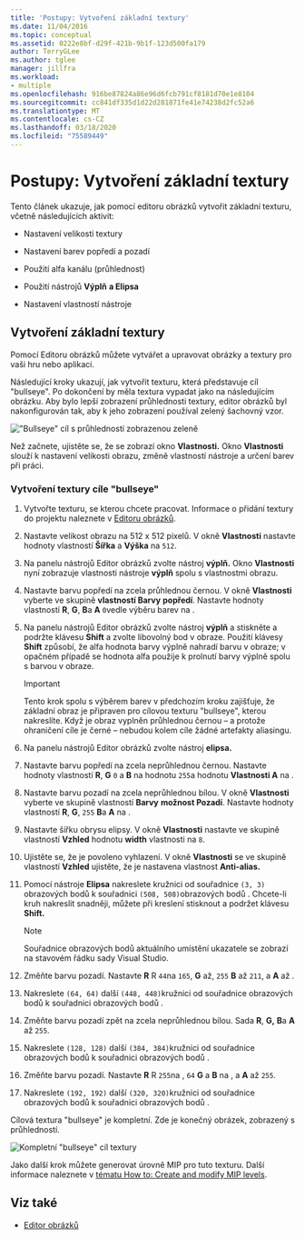 ```yaml
---
title: 'Postupy: Vytvoření základní textury'
ms.date: 11/04/2016
ms.topic: conceptual
ms.assetid: 0222e8bf-d29f-421b-9b1f-123d500fa179
author: TerryGLee
ms.author: tglee
manager: jillfra
ms.workload:
- multiple
ms.openlocfilehash: 916be87824a86e96d6fcb791cf8181d70e1e8104
ms.sourcegitcommit: cc841df335d1d22d281871fe41e74238d2fc52a6
ms.translationtype: MT
ms.contentlocale: cs-CZ
ms.lasthandoff: 03/18/2020
ms.locfileid: "75589449"
---
```

# <a name="how-to-create-a-basic-texture"></a>Postupy: Vytvoření základní textury

Tento článek ukazuje, jak pomocí editoru obrázků vytvořit základní texturu, včetně následujících aktivit:

- Nastavení velikosti textury

- Nastavení barev popředí a pozadí

- Použití alfa kanálu (průhlednost)

- Použití nástrojů **Výplň** **a Elipsa**

- Nastavení vlastností nástroje

## <a name="create-a-basic-texture"></a>Vytvoření základní textury

Pomocí Editoru obrázků můžete vytvářet a upravovat obrázky a textury pro vaši hru nebo aplikaci.

Následující kroky ukazují, jak vytvořit texturu, která představuje cíl "bullseye". Po dokončení by měla textura vypadat jako na následujícím obrázku. Aby bylo lepší zobrazení průhlednosti textury, editor obrázků byl nakonfigurován tak, aby k jeho zobrazení používal zelený šachovný vzor.

!["Bullseye" cíl s průhledností zobrazenou zeleně](../designers/media/digit-bullseye-texture-in-editor.png)

Než začnete, ujistěte se, že se zobrazí okno **Vlastnosti.** Okno **Vlastnosti** slouží k nastavení velikosti obrazu, změně vlastností nástroje a určení barev při práci.

### <a name="create-a-bullseye-target-texture"></a>Vytvoření textury cíle "bullseye"

1. Vytvořte texturu, se kterou chcete pracovat. Informace o přidání textury do projektu naleznete v [Editoru obrázků](../designers/image-editor.md#get-started).

2. Nastavte velikost obrazu na 512 x 512 pixelů. V okně **Vlastnosti** nastavte hodnoty vlastností **Šířka** a **Výška** na `512`.

3. Na panelu nástrojů Editor obrázků zvolte nástroj **výplň.** Okno **Vlastnosti** nyní zobrazuje vlastnosti nástroje **výplň** spolu s vlastnostmi obrazu.

4. Nastavte barvu popředí na zcela průhlednou černou. V okně **Vlastnosti** vyberte ve skupině **vlastností Barvy** **popředí**. Nastavte hodnoty vlastností **R**, **G**, **B**a **A** `0`vedle výběru barev na .

5. Na panelu nástrojů Editor obrázků zvolte nástroj **výplň** a stiskněte a podržte klávesu **Shift** a zvolte libovolný bod v obraze. Použití klávesy **Shift** způsobí, že alfa hodnota barvy výplně nahradí barvu v obraze; v opačném případě se hodnota alfa použije k prolnutí barvy výplně spolu s barvou v obraze.

    > [!IMPORTANT]
    > Tento krok spolu s výběrem barev v předchozím kroku zajišťuje, že základní obraz je připraven pro cílovou texturu "bullseye", kterou nakreslíte. Když je obraz vyplněn průhlednou černou – a protože ohraničení cíle je černé – nebudou kolem cíle žádné artefakty aliasingu.

6. Na panelu nástrojů Editor obrázků zvolte nástroj **elipsa.**

7. Nastavte barvu popředí na zcela neprůhlednou černou. Nastavte hodnoty vlastností **R**, **G** `0` a **B** na hodnotu `255`a hodnotu **Vlastnosti A** na .

8. Nastavte barvu pozadí na zcela neprůhlednou bílou. V okně **Vlastnosti** vyberte ve skupině vlastností **Barvy** **možnost Pozadí**. Nastavte hodnoty vlastností **R**, **G**, `255` **B**a **A** na .

9. Nastavte šířku obrysu elipsy. V okně **Vlastnosti** nastavte ve skupině vlastností **Vzhled** hodnotu **width** vlastnosti na `8`.

10. Ujistěte se, že je povoleno vyhlazení. V okně **Vlastnosti** se ve skupině vlastností **Vzhled** ujistěte, že je nastavena vlastnost **Anti-alias.**

11. Pomocí nástroje **Elipsa** nakreslete kružnici od souřadnice `(3, 3)` obrazových bodů k souřadnici `(508, 508)`obrazových bodů . Chcete-li kruh nakreslit snadněji, můžete při kreslení stisknout a podržet klávesu **Shift.**

    > [!NOTE]
    > Souřadnice obrazových bodů aktuálního umístění ukazatele se zobrazí na stavovém řádku sady Visual Studio.

12. Změňte barvu pozadí. Nastavte **R** R `44`na `165`, **G** až, `255` **B** až `211`, a **A** až .

13. Nakreslete `(64, 64)` další `(448, 448)`kružnici od souřadnice obrazových bodů k souřadnici obrazových bodů .

14. Změňte barvu pozadí zpět na zcela neprůhlednou bílou. Sada **R**, **G,** **B**a **A** až `255`.

15. Nakreslete `(128, 128)` další `(384, 384)`kružnici od souřadnice obrazových bodů k souřadnici obrazových bodů .

16. Změňte barvu pozadí. Nastavte **R** R `255`na , `64` **G** a **B** na , a **A** až `255`.

17. Nakreslete `(192, 192)` další `(320, 320)`kružnici od souřadnice obrazových bodů k souřadnici obrazových bodů .

Cílová textura "bullseye" je kompletní. Zde je konečný obrázek, zobrazený s průhledností.

![Kompletní "bullseye" cíl textury](../designers/media/gfx_image_demo_bullseye.png)

Jako další krok můžete generovat úrovně MIP pro tuto texturu. Další informace naleznete v [tématu How to: Create and modify MIP levels](../designers/how-to-create-and-modify-mip-levels.md).

## <a name="see-also"></a>Viz také

- [Editor obrázků](../designers/image-editor.md)
